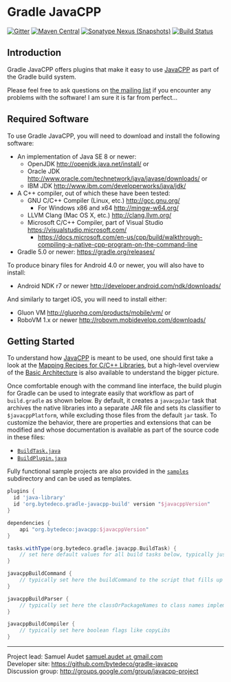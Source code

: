 Gradle JavaCPP
==============

[![Gitter](https://badges.gitter.im/bytedeco/javacpp.svg)](https://gitter.im/bytedeco/javacpp) [![Maven Central](https://maven-badges.herokuapp.com/maven-central/org.bytedeco/gradle-javacpp/badge.svg)](https://maven-badges.herokuapp.com/maven-central/org.bytedeco/gradle-javacpp) [![Sonatype Nexus (Snapshots)](https://img.shields.io/nexus/s/https/oss.sonatype.org/org.bytedeco/gradle-javacpp.svg)](http://bytedeco.org/builds/) [![Build Status](https://travis-ci.org/bytedeco/gradle-javacpp.svg?branch=master)](https://travis-ci.org/bytedeco/gradle-javacpp)


Introduction
------------
Gradle JavaCPP offers plugins that make it easy to use [JavaCPP](https://github.com/bytedeco/javacpp) as part of the Gradle build system.

Please feel free to ask questions on [the mailing list](http://groups.google.com/group/javacpp-project) if you encounter any problems with the software! I am sure it is far from perfect...


Required Software
-----------------
To use Gradle JavaCPP, you will need to download and install the following software:

 * An implementation of Java SE 8 or newer:
   * OpenJDK  http://openjdk.java.net/install/  or
   * Oracle JDK  http://www.oracle.com/technetwork/java/javase/downloads/  or
   * IBM JDK  http://www.ibm.com/developerworks/java/jdk/
 * A C++ compiler, out of which these have been tested:
   * GNU C/C++ Compiler (Linux, etc.)  http://gcc.gnu.org/
     * For Windows x86 and x64  http://mingw-w64.org/
   * LLVM Clang (Mac OS X, etc.)  http://clang.llvm.org/
   * Microsoft C/C++ Compiler, part of Visual Studio  https://visualstudio.microsoft.com/
     * https://docs.microsoft.com/en-us/cpp/build/walkthrough-compiling-a-native-cpp-program-on-the-command-line
 * Gradle 5.0 or newer: https://gradle.org/releases/

To produce binary files for Android 4.0 or newer, you will also have to install:

 * Android NDK r7 or newer  http://developer.android.com/ndk/downloads/

And similarly to target iOS, you will need to install either:

 * Gluon VM  http://gluonhq.com/products/mobile/vm/  or
 * RoboVM 1.x or newer  http://robovm.mobidevelop.com/downloads/


Getting Started
---------------
To understand how [JavaCPP](https://github.com/bytedeco/javacpp) is meant to be used, one should first take a look at the [Mapping Recipes for C/C++ Libraries](https://github.com/bytedeco/javacpp/wiki/Mapping-Recipes), but a high-level overview of the [Basic Architecture](https://github.com/bytedeco/javacpp/wiki/Basic-Architecture) is also available to understand the bigger picture.

Once comfortable enough with the command line interface, the build plugin for Gradle can be used to integrate easily that workflow as part of `build.gradle` as shown below. By default, it creates a `javacppJar` task that archives the native libraries into a separate JAR file and sets its classifier to `$javacppPlatform`, while excluding those files from the default `jar` task. To customize the behavior, there are properties and extensions that can be modified and whose documentation is available as part of the source code in these files:
 * [`BuildTask.java`](src/main/java/org/bytedeco//gradle/javacpp/BuildTask.java)
 * [`BuildPlugin.java`](src/main/java/org/bytedeco//gradle/javacpp/BuildPlugin.java)

Fully functional sample projects are also provided in the [`samples`](samples) subdirectory and can be used as templates.

```groovy
plugins {
  id 'java-library'
  id 'org.bytedeco.gradle-javacpp-build' version "$javacppVersion"
}

dependencies {
    api "org.bytedeco:javacpp:$javacppVersion"
}

tasks.withType(org.bytedeco.gradle.javacpp.BuildTask) {
    // set here default values for all build tasks below, typically just includePath and linkPath
}

javacppBuildCommand {
    // typically set here the buildCommand to the script that fills up includePath and linkPath
}

javacppBuildParser {
    // typically set here the classOrPackageNames to class names implementing InfoMap
}

javacppBuildCompiler {
    // typically set here boolean flags like copyLibs
}
```


----
Project lead: Samuel Audet [samuel.audet `at` gmail.com](mailto:samuel.audet&nbsp;at&nbsp;gmail.com)  
Developer site: https://github.com/bytedeco/gradle-javacpp  
Discussion group: http://groups.google.com/group/javacpp-project
